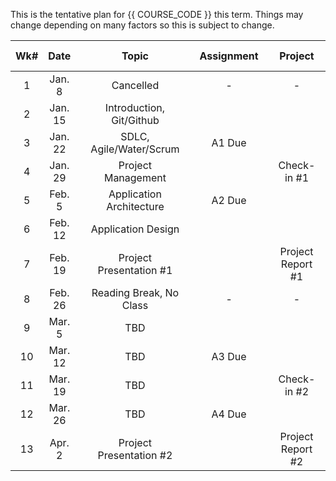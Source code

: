 This is the tentative plan for {{ COURSE_CODE }} this term.
Things may change depending on many factors so this is subject to change.

| Wk# | Date     |   |    Topic                                    |   | Assignment  |   | Project                 | | Check-in Quiz |
|:---:|:--------:|:-:|:-------------------------------------------:|:-:| :----------:|:-:|:-----------------------:|:-:|:-------------:|
| 1   | Jan. 8   | | Cancelled                                     | |  -         | | -                       | | -             |
| 2   | Jan. 15  | | Introduction, Git/Github                      | |            | |                         | |               |
| 3   | Jan. 22  | | SDLC, Agile/Water/Scrum                       | | A1 Due     | |                         | | Q1            |
| 4   | Jan. 29  | | Project Management                            | |            | | Check-in #1             | | Q2            |
| 5   | Feb. 5   | | Application Architecture                      | | A2 Due     | |                         | | Q3            |
| 6   | Feb. 12  | | Application Design                            | |            | |                         | | Q4            |
| 7   | Feb. 19  | | Project Presentation #1                       | |            | | Project Report #1       | | Q5            |
| 8   | Feb. 26  | | Reading Break, No Class                       | | -          | | -                       | | -             |
| 9   | Mar. 5   | | TBD                                           | |            | |                         | | Q6            |
| 10  | Mar. 12  | | TBD                                           | | A3 Due     | |                         | | Q7            |
| 11  | Mar. 19  | | TBD                                           | |            | | Check-in #2             | | Q8            |
| 12  | Mar. 26  | | TBD                                           | | A4 Due     | |                         | | Q9            |
| 13  | Apr. 2   | | Project Presentation #2                       | |            | | Project Report #2       | | Q10           |
